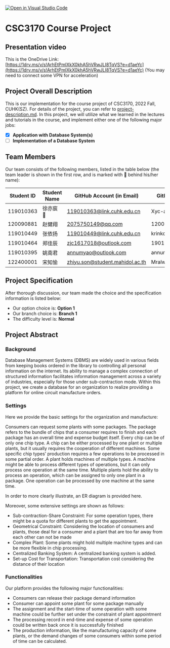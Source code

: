 [![Open in Visual Studio Code](https://classroom.github.com/assets/open-in-vscode-c66648af7eb3fe8bc4f294546bfd86ef473780cde1dea487d3c4ff354943c9ae.svg)](https://classroom.github.com/online_ide?assignment_repo_id=9457768&assignment_repo_type=AssignmentRepo)
# CSC3170 Course Project

## Presentation video
This is the OneDrive Link: [https://1drv.ms/v/s!ArhEtPmIXkX0khA5hVRwJLI8TqVS?e=d1aeYc](https://1drv.ms/v/s!ArhEtPmIXkX0khA5hVRwJLI8TqVS?e=d1aeYc)
(You may need to connect some VPN for acceleration)   

## Project Overall Description

This is our implementation for the course project of CSC3170, 2022 Fall, CUHK(SZ). For details of the project, you can refer to [project-description.md](project-description.md). In this project, we will utilize what we learned in the lectures and tutorials in the course, and implement either one of the following major jobs:

<!-- Please fill in "x" to replace the blank space between "[]" to tick the todo item; it's ticked on the first one by default. -->

- [x] **Application with Database System(s)**
- [ ] **Implementation of a Database System**

## Team Members

Our team consists of the following members, listed in the table below (the team leader is shown in the first row, and is marked with 🚩 behind his/her name):

<!-- change the info below to be the real case -->

| Student ID | Student Name | GitHub Account (in Email) | GitHub id |
| ---------- | ------------ | ------------------------- | --------- |
| 119010363  | 徐亦宸 🚩      | 119010363@link.cuhk.edu.cn        | Xyc-arch |
| 120090881  | 赵健翔         | 2075750149@qq.com          | 120090881 |
| 119010449  | 张依扬         | 119010449@link.cuhk.edu.cn        | krinko7 |
| 119010464  | 郑佳辰         | zjc1617018@outlook.com            | 19010464 |
| 119010395  | 姚南君         | annumyao@outlook.com            | annumYao |
| 122400001  | 宋知愉         | zhiyu.son@student.mahidol.ac.th            | Mralwayswins |

## Project Specification

<!-- You should remove the terms/sentence that is not necessary considering your option/branch/difficulty choice -->

After thorough discussion, our team made the choice and the specification information is listed below:

- Our option choice is: **Option 1**
- Our branch choice is: **Branch 1**
- The difficulty level is: **Normal**

## Project Abstract

### **Background**

Database Management Systems (DBMS) are widely used in various fields from keeping books ordered in the library to controlling all personal information on the internet. 
Its ability to manage a complex connection of structured information facilitates information management across a variety of industries, especially for those under sub-contraction mode.
Within this project, we create a database for an organization to realize providing a platform for online circuit manufacture orders.

### **Settings**

Here we provide the basic settings for the organization and manufacture:

Consumers can request some plants with some packages. The package refers to the bundle of chips that a consumer requires to finish and each package has an overall time and expense budget itself. Every chip can be of only one chip type. A chip can be either processed by one plant or multiple plants, but it usually requires the cooperation of different machines. Some specific chip types’ production requires a few operations to be processed in some partial order. A plant holds machines of multiple types. A machine might be able to process different types of operations, but it can only process one operation at the same time. Multiple plants hold the ability to process an operation, which can be assigned to only one plant in a package. One operation can be processed by one machine at the same time.

In order to more clearly illustrate, an ER diagram is provided here.

Moreover, some extensive settings are shown as follows:


+  Sub-contraction-Share Constraint: For some operation types, there might be a quota for different plants to get the appointment.
+  Geometrical Constraint: Considering the location of consumers and plants, those deal for a consumer and a plant that are too far away from each other can not be made
+  Complex Plant: Some plants might hold multiple machine types and can be more flexible in chip processing.
+  Centralized Banking System: A centralized banking system is added. 
+  Set-up Cost for Transportation: Transportation cost considering the distance of their location



### **Functionalities**

Our platform provides the following major functionalities:
+  Consumers can release their package demand information
+  Consumer can appoint some plant for some package manually
+  The assignment and the start-time of some operation with some machine could be further set under the constraint of plant appointment
+  The processing record in end-time and expense of some operation could be written back once it is successfully finished
+  The production information, like the manufacturing capacity of some plants, or the demand changes of some consumers within some period of time can be calculated.
